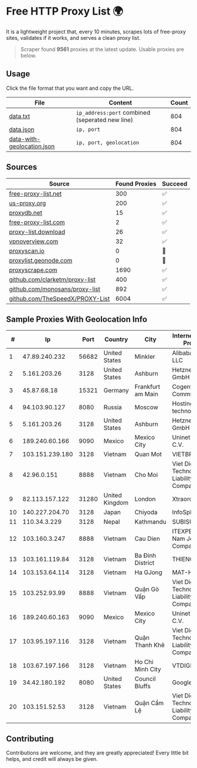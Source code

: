 
# Free HTTP Proxy List 🌍

It is a lightweight project that, every 10 minutes, scrapes lots of free-proxy sites, validates if it works, and serves a clean proxy list.


> Scraper found **9561** proxies at the latest update. Usable proxies are below.

## Usage

Click the file format that you want and copy the URL.


|File|Content|Count|
|----|-------|-----|
|[data.txt](https://raw.githubusercontent.com/themiralay/Proxy-List-World/master/data.txt)|`ip_address:port` combined (seperated new line)|804|
|[data.json](https://raw.githubusercontent.com/themiralay/Proxy-List-World/master/data.json)|`ip, port`|804|
|[data-with-geolocation.json](https://raw.githubusercontent.com/themiralay/Proxy-List-World/master/data-with-geolocation.json)|`ip, port, geolocation`|804|

## Sources

|Source|Found Proxies|Succeed|
|------|-------------|-------|
|[free-proxy-list.net](https://free-proxy-list.net)|300|✅|
|[us-proxy.org](https://www.us-proxy.org)|200|✅|
|[proxydb.net](http://proxydb.net)|15|✅|
|[free-proxy-list.com](https://free-proxy-list.com/?page=&port=&type%5B%5D=http&type%5B%5D=https&up_time=0&search=Search)|2|✅|
|[proxy-list.download](https://www.proxy-list.download/HTTP)|26|✅|
|[vpnoverview.com](https://vpnoverview.com/privacy/anonymous-browsing/free-proxy-servers)|32|✅|
|[proxyscan.io](https://www.proxyscan.io)|0|🚫|
|[proxylist.geonode.com](https://proxylist.geonode.com/api/proxy-list?limit=300&page=1&sort_by=lastChecked&sort_type=desc&protocols=http,https)|0|🚫|
|[proxyscrape.com](https://api.proxyscrape.com/v2/?request=displayproxies&protocol=http&timeout=10000&country=all&ssl=all&anonymity=all)|1690|✅|
|[github.com/clarketm/proxy-list](https://raw.githubusercontent.com/clarketm/proxy-list/master/proxy-list-raw.txt)|400|✅|
|[github.com/monosans/proxy-list](https://raw.githubusercontent.com/monosans/proxy-list/main/proxies/http.txt)|892|✅|
|[github.com/TheSpeedX/PROXY-List](https://raw.githubusercontent.com/TheSpeedX/PROXY-List/master/http.txt)|6004|✅|


## Sample Proxies With Geolocation Info

|#|Ip|Port|Country|City|Internet Service Provider|
|-|--|----|-------|----|-------------------------|
|1|47.89.240.232|56682|United States|Minkler|Alibaba.com LLC|
|2|5.161.203.26|3128|United States|Ashburn|Hetzner Online GmbH|
|3|45.87.68.18|15321|Germany|Frankfurt am Main|Cogent Communications|
|4|94.103.90.127|8080|Russia|Moscow|Hosting technology LTD|
|5|5.161.203.26|3128|United States|Ashburn|Hetzner Online GmbH|
|6|189.240.60.166|9090|Mexico|Mexico City|Uninet S.A. de C.V.|
|7|103.151.239.180|3128|Vietnam|Quan Mot|VIETBRANDS|
|8|42.96.0.151|8888|Vietnam|Cho Moi|Viet Digital Technology Liability Company|
|9|82.113.157.122|31280|United Kingdom|London|Xtraordinary|
|10|140.227.204.70|3128|Japan|Chiyoda|InfoSphere|
|11|110.34.3.229|3128|Nepal|Kathmandu|SUBISU C7|
|12|103.160.3.247|8888|Vietnam|Cau Dien|ITEXPERT Viet Nam Joint Stock Company|
|13|103.161.119.84|3128|Vietnam|Ba Đình District|THIENCO|
|14|103.153.64.114|3128|Vietnam|Ha GJong|MAT-HN|
|15|103.252.93.99|8888|Vietnam|Quận Gò Vấp|Viet Digital Technology Liability Company|
|16|189.240.60.163|9090|Mexico|Mexico City|Uninet S.A. de C.V.|
|17|103.95.197.116|3128|Vietnam|Quận Thanh Khê|Viet Digital Technology Liability Company|
|18|103.67.197.166|3128|Vietnam|Ho Chi Minh City|VTDIGITAL|
|19|34.42.180.192|8080|United States|Council Bluffs|Google LLC|
|20|103.151.52.53|3128|Vietnam|Quận Cẩm Lệ|Viet Digital Technology Liability Company|



## Contributing

Contributions are welcome, and they are greatly appreciated! Every
little bit helps, and credit will always be given.

